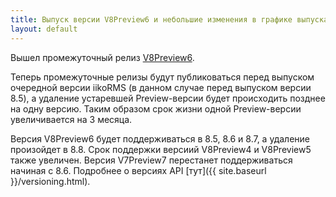```yaml
---
title: Выпуск версии V8Preview6 и небольшие изменения в графике выпуска
layout: default
---
```



Вышел промежуточный релиз [V8Preview6](https://www.nuget.org/packages/Resto.Front.Api.V8Preview6/8.5.5017-alpha).

Теперь промежуточные релизы будут публиковаться перед выпуском очередной версии iikoRMS (в данном случае перед выпуском версии 8.5), а удаление устаревшей Preview-версии будет происходить позднее на одну версию.
Таким образом срок жизни одной Preview-версии увеличивается на 3 месяца.
 
Версия V8Preview6 будет поддерживаться в 8.5, 8.6 и 8.7, а удаление произойдет в 8.8.
Срок поддержки версиий V8Preview4 и V8Preview5 также увеличен.
Версия V7Preview7 перестанет поддерживаться начиная с 8.6.
Подробнее о версиях API [тут]({{ site.baseurl }}/versioning.html).